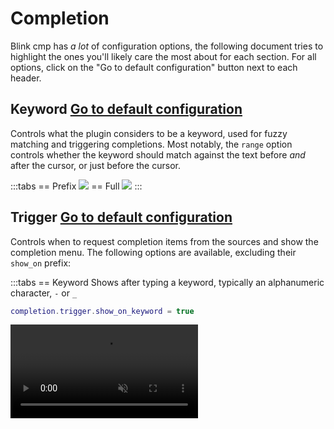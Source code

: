 # Completion

Blink cmp has *a lot* of configuration options, the following document tries to highlight the ones you'll likely care the most about for each section. For all options, click on the "Go to default configuration" button next to each header.

<!-- panvimdoc-include-comment The online documentation contains images and videos for each section. You may have a better experience viewing the docs on that website: https://cmp.saghen.dev/configuration/completion -->

## Keyword <!-- panvimdoc-ignore-start --><Badge type="info"><a href="./reference#completion-keyword">Go to default configuration</a></Badge><!-- panvimdoc-ignore-end -->

Controls what the plugin considers to be a keyword, used for fuzzy matching and triggering completions. Most notably, the `range` option controls whether the keyword should match against the text before *and* after the cursor, or just before the cursor.

:::tabs
== Prefix
<img src="https://github.com/user-attachments/assets/6398e470-58c7-4624-989a-bffe26c7f443" />
== Full
<img src="https://github.com/user-attachments/assets/3e082492-6a5d-4dba-b4ba-6a1bfca50351" />
:::

<!-- panvimdoc-include-comment
```lua
-- 'prefix' will fuzzy match on the text before the cursor
-- 'full' will fuzzy match on the text before _and_ after the cursor
-- example: 'foo_|_bar' will match 'foo_' for 'prefix' and 'foo__bar' for 'full'
completion.keyword.range = 'prefix' | 'full'
```
-->

## Trigger <!-- panvimdoc-ignore-start --><Badge type="info"><a href="./reference#completion-trigger">Go to default configuration</a></Badge><!-- panvimdoc-ignore-end -->

Controls when to request completion items from the sources and show the completion menu. The following options are available, excluding their `show_on` prefix:

:::tabs
== Keyword
Shows after typing a keyword, typically an alphanumeric character, `-` or `_`

```lua
completion.trigger.show_on_keyword = true
```

<video src="https://github.com/user-attachments/assets/5e8f8f9f-bc6a-4d21-9cce-2e291b6a7de8" muted autoplay loop />
== Trigger Character

Shows after typing a trigger character, defined by the sources. For example for Lua or Rust, the LSP will define `.` as a trigger character.

```lua
completion.trigger.show_on_trigger_character = true
-- Optionally, set a list of characters that will not trigger the completion window,
-- even when sources request it. The following are the defaults:
completion.trigger.show_on_blocked_trigger_characters = { ' ', '\n', '\t' }
```

<video src="https://github.com/user-attachments/assets/b4ee0069-2de8-44e7-b3ca-51b10bc4cb4a" muted autoplay loop />
== Insert on Trigger Character

Shows after entering insert mode on top of a trigger character.

```lua
completion.trigger.show_on_insert_on_trigger_character = true
-- Optionally, set a list of characters that will not trigger the completion window,
-- even when sources request it. The following are the defaults:
completion.trigger.show_on_x_blocked_trigger_characters = {
  "'", '"', '(', '{', '['
}
```

<video src="https://github.com/user-attachments/assets/9e7aa3c2-4756-4a5e-a0e8-303d3ae0fda9" muted autoplay loop />
== Accept on Trigger Character

Shows after accepting a completion item, where the cursor ends up on top of a trigger character.

```lua
completion.trigger.show_on_accept_on_trigger_character = true
-- Optionally, set a list of characters that will not trigger the completion window,
-- even when sources request it. The following are the defaults:
completion.trigger.show_on_x_blocked_trigger_characters = { "'", '"', '(', '{', '[' }
```

Fires after accepting a path completion item, for example: `| -> foo/|`
:::

<!-- panvimdoc-include-comment
### Keyword

Shows after typing a keyword, typically an alphanumeric character, `-` or `_`

```lua
completion.trigger.show_on_keyword = true
```

Video: https://github.com/user-attachments/assets/5e8f8f9f-bc6a-4d21-9cce-2e291b6a7de8

### Trigger Character

Shows after typing a trigger character, defined by the sources. For example for Lua or Rust, the LSP will define `.` as a trigger character.

```lua
completion.trigger.show_on_trigger_character = true
-- Optionally, set a list of characters that will not trigger the completion window,
-- even when sources request it. The following are the defaults:
completion.trigger.show_on_blocked_trigger_characters = { ' ', '\n', '\t' }
```

Video: https://github.com/user-attachments/assets/b4ee0069-2de8-44e7-b3ca-51b10bc4cb4a

### Insert on Trigger Character

Shows after entering insert mode on top of a trigger character.

```lua
completion.trigger.show_on_insert_on_trigger_character = true
-- Optionally, set a list of characters that will not trigger the completion window,
-- even when sources request it. The following are the defaults:
completion.trigger.show_on_x_blocked_trigger_characters = { "'", '"', '(', '{', '[' }
```

Video: https://github.com/user-attachments/assets/9e7aa3c2-4756-4a5e-a0e8-303d3ae0fda9

### Accept on Trigger Character

Shows after accepting a completion item, where the cursor ends up on top of a trigger character.

```lua
completion.trigger.show_on_accept_on_trigger_character = true
-- Optionally, set a list of characters that will not trigger the completion window,
-- even when sources request it. The following are the defaults:
completion.trigger.show_on_x_blocked_trigger_characters = { "'", '"', '(', '{', '[' }
```
-->

## List <!-- panvimdoc-ignore-start --><Badge type="info"><a href="./reference#completion-list">Go to default configuration</a></Badge><!-- panvimdoc-ignore-end -->

Manages the completion list and its behavior when selecting items. The most commonly changed option is `selection.preselect/auto_insert`, which controls whether the list will automatically select the first item in the list, and whether a "preview" will be inserted on selection.

::: info
The completion list in **cmdline mode** does **not** inherit the following settings from the default mode. To control its behavior, explicitly configure `cmdline.completion.list`. See [cmdline mode](../modes/cmdline.md) for more information.
:::

:::tabs
== Preselect, Auto Insert (default)
```lua
completion.list.selection = { preselect = true, auto_insert = true, auto_insert_blacklist = {} }
```
Selects the first item automatically, and inserts a preview of the item on selection. The `cancel` keymap (default `<C-e>`) will close the menu and undo the preview.

You may use the `show_and_insert` keymap to show the completion menu and select the first item, with `auto_insert`. The default keymap (`<C-space>`) uses the `show` command, which will have the first item selected, but will not `auto_insert`.

<video src="https://github.com/user-attachments/assets/ef295526-8332-4ad0-9a2a-e2f6484081b2" muted autoplay loop />

== Preselect
```lua
completion.list.selection = { preselect = true, auto_insert = false }
```
Selects the first item automatically

<img src="https://github.com/user-attachments/assets/69079ced-43f1-437e-8a45-3cb13f841d61" />
== Manual
```lua
completion.list.selection = { preselect = false, auto_insert = false }
```

No item will be selected by default. You may use the `select_and_accept` keymap command to select the first item and accept it when there's no selection. The `accept` keymap command, on the other hand, will only trigger if an item is selected.

You may use the `show_and_insert` keymap to show the completion menu and select the first item. The default keymap (`<C-space>`) uses the `show` command, which will not select the first item.

<video src="https://github.com/user-attachments/assets/09cd9b4b-18b3-456b-bb0a-074ae54e9d77" muted autoplay loop />
== Manual, Auto Insert
```lua
completion.list.selection = { preselect = false, auto_insert = true }
```

Selecting an item will insert a "preview" of the item automatically. You may use the `select_and_accept` keymap command to select the first item and accept it when there's no selection. The `accept` keymap command will only trigger if an item is selected. The `cancel` keymap (default `<C-e>`) will close the menu and undo the preview.

You may use the `show_and_insert` keymap to show the completion menu and select the first item, with `auto_insert`. The default keymap (`<C-space>`) uses the `show` command, which will not select the first item.

<video src="https://github.com/user-attachments/assets/4658b61d-1b95-404a-b6b5-3a4afbfb8112" muted autoplay loop />
:::

<!-- panvimdoc-include-comment
### Preselect, Auto Insert (default)

```lua
completion.list.selection = { preselect = true, auto_insert = true }
```

Selects the first item automatically, and inserts a preview of the item on selection. The `cancel` keymap (default `<C-e>`) will close the menu and undo the preview.

You may use the `show_and_insert` keymap to show the completion menu and select the first item, with `auto_insert`. The default keymap (`<C-space>`) uses the `show` command, which will have the first item selected, but will not `auto_insert`.

Video: https://github.com/user-attachments/assets/ef295526-8332-4ad0-9a2a-e2f6484081b2

### Preselect
```lua
completion.list.selection = { preselect = true, auto_insert = false }
```

Selects the first item automatically

Video: https://github.com/user-attachments/assets/69079ced-43f1-437e-8a45-3cb13f841d61

### Manual
```lua
completion.list.selection = { preselect = false, auto_insert = false }
```

No item will be selected by default. You may use the `select_and_accept` keymap command to select the first item and accept it when there's no selection. The `accept` keymap command, on the other hand, will only trigger if an item is selected.

You may use the `show_and_insert` keymap to show the completion menu and select the first item. The default keymap (`<C-space>`) uses the `show` command, which will not select the first item.

Video: https://github.com/user-attachments/assets/09cd9b4b-18b3-456b-bb0a-074ae54e9d77

### Manual, Auto Insert
```lua
completion.list.selection = { preselect = false, auto_insert = true }
```

Selecting an item will insert a "preview" of the item automatically. You may use the `select_and_accept` keymap command to select the first item and accept it when there's no selection. The `accept` keymap command will only trigger if an item is selected. The `cancel` keymap (default `<C-e>`) will close the menu and undo the preview.

You may use the `show_and_insert` keymap to show the completion menu and select the first item, with `auto_insert`. The default keymap (`<C-space>`) uses the `show` command, which will not select the first item.

Video: https://github.com/user-attachments/assets/4658b61d-1b95-404a-b6b5-3a4afbfb8112
-->

To control the selection behavior dynamically, pass a function to `selection.preselect/auto_insert`:

```lua
completion.list.selection = {
  preselect = true,
  auto_insert = true,

  -- or a function
  preselect = function(ctx)
    return not require('blink.cmp').snippet_active({ direction = 1 })
  end,
  auto_insert = function(ctx) return vim.bo.filetype ~= 'markdown' end,
}
```

To blacklist certain big or misbehaving completion sources (like Copilot) from being automatically inserted regardless of `auto_insert` being true, use `auto_insert_blacklist`.
The blacklist accepts `client_name` and `source_name` values allowing you to blacklist entire sources or specific lsp clients:

```lua
completion.list.selection = {
  preselect = false,
  auto_insert = true,
  auto_insert_blacklist = { 'copilot' },
}
```

## Accept <!-- panvimdoc-ignore-start --><Badge type="info"><a href="./reference#completion-accept">Go to default configuration</a></Badge><!-- panvimdoc-ignore-end -->

Manages the behavior when accepting an item in the completion menu.

### Auto Brackets

::: info
Some LSPs may add auto brackets themselves. You may be able to configure this behavior in your LSP client configuration
:::

LSPs provide a `kind` field for completion items, indicating whether the item is a function, method, variable, etc. The plugin will automatically add brackets for functions/methods and place the cursor inside the brackets. For items not marked as such, the plugin will asynchronously resolve the semantic tokens from the LSP and add brackets if marked as a function. A default list of brackets have been included in the default configuration, but you may add more in the configuration (contributions welcome!).

If brackets are showing when you don't expect them, try disabling `kind_resolution` or `semantic_token_resolution` for that filetype (`echo &filetype`). If that fixes the issue, please open a PR setting this as the default!

## Menu <!-- panvimdoc-ignore-start --><Badge type="info"><a href="./reference#completion-menu">Go to default configuration</a></Badge><!-- panvimdoc-ignore-end -->

Manages the appearance of the completion menu. You may prevent the menu from automatically showing by setting `completion.menu.auto_show = false` and manually showing it with the `show` keymap command.

### Menu Draw <!-- panvimdoc-ignore-start --><Badge type="info"><a href="./reference#completion-menu-draw">Go to default configuration</a></Badge><!-- panvimdoc-ignore-end -->

[Check out the recipes!](../recipes.md#completion-menu-drawing)

blink.cmp uses a grid-based layout to render the completion menu. The components, defined in `draw.components[string]`, define `text` and `highlight` functions which are called for each completion item. The `highlight` function will be called only when the item appears on screen, so expensive operations such as Treesitter highlighting may be performed. The components may define their min and max width, where `ellipsis = true` (enabled by default), will draw the `…` character when the text is truncated. Setting `width.fill = true` will fill the remaining space, effectively making subsequent components right aligned, with respect to their column.

Columns effectively allow you to vertically align a set of components. Each column, defined as an array in `draw.columns`, will be rendered for all of the completion items, where the longest rendered row will determine the width of the column. You may define `gap = number` in your column to insert a gap between components.

For a setup similar to nvim-cmp, use the following config:

```lua
completion.menu.draw.columns = { { "label", "label_description", gap = 1 }, { "kind_icon", "kind" } },
```

#### Available components

- `kind_icon`: Shows the icon for the kind of the item
- `kind`: Shows the kind of the item as text (e.g. `Function`)
- `label`: Shows the label of the item as well as the `label_detail` (e.g. `into(as Into)` where `into` is the label and `(as Into)` is the label detail)
  - If the `label_detail` is missing from your items, ensure you've [setup LSP capabilities](../installation) and that your LSP supports the feature
- `label_description`: Shows the label description of the item (e.g. `date-fns/formatDistance`, the module that the item will be auto-imported from)
  - If the `label_description` is missing from your items, ensure you've [setup LSP capabilities](../installation) and that your LSP supports the feature
- `source_name`: Shows the name of the source that provided the item, from the `sources.providers.*.name` (e.g. `LSP`)
- `source_id`: Shows the id of the source that provided the item, from the `sources.providers[id]` (e.g. `lsp`)

#### Cursorline

The cursorline background will be rendered with a priority of `10000` to ensure that highlights with backgrounds (such as those from the default theme) will be overridden by the cursorline. If you'd like to use a background in your highlight, set the priority to `10001` or higher.

```lua
completion.menu.draw.components.label.kind_icon.highlight = function(ctx)
  return { { group = ctx.kind_hl, priority = 20000 } }
end
```

Or you may set the cursorline highlight priority to `0`

```lua
completion.menu.draw.cursorline_priority = 0
```

### Treesitter

You may use treesitter to highlight the label text for the given list of sources. This feature is barebones, as it highlights the item as-is.

```lua
completion.menu.draw.treesitter = { 'lsp' }
```

The wonderful [colorful-menu.nvim](https://github.com/xzbdmw/colorful-menu.nvim) takes this a step further by including context around the item before highlighting.

## Documentation <!-- panvimdoc-ignore-start --><Badge type="info"><a href="./reference#completion-documentation">Go to default configuration</a></Badge><!-- panvimdoc-ignore-end -->

By default, the documentation window will only show when triggered by the `show_documentation` keymap command. However, you may add the following configuration to show the documentation whenever an item is selected.

```lua
completion.documentation = {
  auto_show = true,
  auto_show_delay_ms = 500,
}
```

If you're noticing high CPU usage or stuttering when opening the documentation, you may try setting `completion.documentation.treesitter_highlighting = false`. You may completely override the drawing of the window via `completion.documentation.draw`.

## Ghost Text <!-- panvimdoc-ignore-start --><Badge type="info"><a href="./reference#completion-ghost-text">Go to default configuration</a></Badge><!-- panvimdoc-ignore-end -->

Ghost text shows a preview of the currently selected item as virtual text inline. You may want to try setting `completion.menu.auto_show = false` and enabling ghost text, or you may use both in parallel.

```lua
completion.ghost_text.enabled = true

-- you may want to set the following options
completion.menu.auto_show = false -- only show menu on manual <C-space>
completion.ghost_text.show_with_menu = false -- only show when menu is closed
```

<img src="https://github.com/user-attachments/assets/1d30ef90-3ba4-43ca-a1a6-faa70f830e17" />
